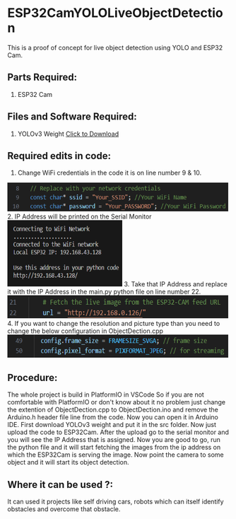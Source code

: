 # ESP32CamYOLOLiveObjectDetection
This is a proof of concept for live object detection using YOLO and ESP32 Cam.

Parts Required:
---------------
1. ESP32 Cam

Files and Software Required:
----------------------------
1. YOLOv3 Weight [Click to Download](https://pjreddie.com/media/files/yolov3.weights)

Required edits in code:
---------------
1. Change WiFi credentials in the code it is on line number 9 & 10.
<img src="https://github.com/Sunil531999/ESP32CamYOLOLiveObjectDetection/blob/main/images/wifi%20credentials.png" width="500" height="65">
2. IP Address will be printed on the Serial Monitor
<img src="https://github.com/Sunil531999/ESP32CamYOLOLiveObjectDetection/blob/main/images/serial%20monitor.png" width="260" height="150">
3. Take that IP Address and replace it with the IP Address in the main.py python file on line number 22.
<img src="https://github.com/Sunil531999/ESP32CamYOLOLiveObjectDetection/blob/main/images/ip%20address%20python%20file.png" width="500" height="52">
4. If you want to change the resolution and picture type than you need to change the below configuration in ObjectDection.cpp
<img src="https://github.com/Sunil531999/ESP32CamYOLOLiveObjectDetection/blob/main/images/frame%20quality%20and%20size.png" width="500" height="52">

Procedure:
----------
The whole project is build in PlatformIO in VSCode So if you are not comfortable with PlatformIO or don't know about it no problem just change the extention of ObjectDection.cpp to ObjectDection.ino and remove the Arduino.h header file line from the code. Now you can open it in Arduino IDE.
First download YOLOv3 weight and put it in the src folder. Now just upload the code to ESP32Cam.
After the upload go to the serial monitor and you will see the IP Address that is assigned.
Now you are good to go, run the python file and it will start fetching the images from the ip address on which the ESP32Cam is serving the image. Now point the camera to some object and it will start its object detection.

Where it can be used ?:
----------------------
It can used it projects like self driving cars, robots which can itself identify obstacles and overcome that obstacle.
